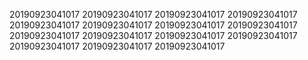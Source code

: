 20190923041017
20190923041017
20190923041017
20190923041017
20190923041017
20190923041017
20190923041017
20190923041017
20190923041017
20190923041017
20190923041017
20190923041017
20190923041017
20190923041017
20190923041017
